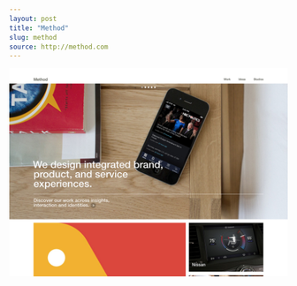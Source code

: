 ```yaml
---
layout: post
title: "Method"
slug: method
source: http://method.com
---
```


<img src="/assets/img/screenshots/method.jpg">
